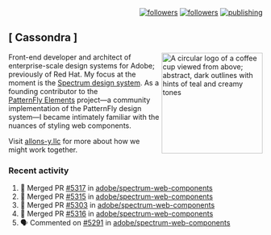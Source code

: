 <p align="right"><a rel="me" href="https://front-end.social/@castastrophe">
    <img alt="followers" title="Follow me on Mastodon" src="https://img.shields.io/mastodon/follow/109297102751309835?domain=https%3A%2F%2Ffront-end.social&label=Follow&logo=mastodon&logoColor=white&style=for-the-badge&labelColor=008080&color=006969"/></a>
  <a href="https://codepen.io/castastrophe/">
    <img alt="followers" title="Follow me on CodePen" src="https://img.shields.io/badge/23-1?color=640464&labelColor=7c007c&style=for-the-badge&logo=codepen&label=Follow"/></a>
<a href="https://castastrophe.medium.com/">
    <img alt="publishing" title="View articles on Medium" src="https://img.shields.io/badge/107-1?color=666&labelColor=444&label=subscribe&logo=medium&logoColor=white&style=for-the-badge"/></a>
</p>

## [&nbsp;Cassondra&nbsp;]

<img align="right" src="https://github-production-user-asset-6210df.s3.amazonaws.com/1840295/253016758-ba468774-1cd3-42c2-8f43-947b5eeb5edf.png" height="200" alt="A circular logo of a coffee cup viewed from above; abstract, dark outlines with hints of teal and creamy tones">

Front-end developer and architect of enterprise-scale design systems for Adobe; previously of Red Hat. My focus at the moment is the [Spectrum design system](https://github.com/adobe/spectrum-css). As a founding contributor to the [PatternFly&nbsp;Elements](https://github.com/patternfly/patternfly-elements) project&mdash;a community implementation of the PatternFly design system&mdash;I became intimately familiar with the nuances of styling web components.

Visit [allons-y.llc](http://allons-y.llc/) for more about how we might work together.

### Recent activity

<!--START_SECTION:activity-->
1. 🎉 Merged PR [#5317](https://github.com/adobe/spectrum-web-components/pull/5317) in [adobe/spectrum-web-components](https://github.com/adobe/spectrum-web-components)
2. 🎉 Merged PR [#5315](https://github.com/adobe/spectrum-web-components/pull/5315) in [adobe/spectrum-web-components](https://github.com/adobe/spectrum-web-components)
3. 🎉 Merged PR [#5303](https://github.com/adobe/spectrum-web-components/pull/5303) in [adobe/spectrum-web-components](https://github.com/adobe/spectrum-web-components)
4. 🎉 Merged PR [#5316](https://github.com/adobe/spectrum-web-components/pull/5316) in [adobe/spectrum-web-components](https://github.com/adobe/spectrum-web-components)
5. 🗣 Commented on [#5291](https://github.com/adobe/spectrum-web-components/pull/5291#issuecomment-2773203791) in [adobe/spectrum-web-components](https://github.com/adobe/spectrum-web-components)
<!--END_SECTION:activity-->
